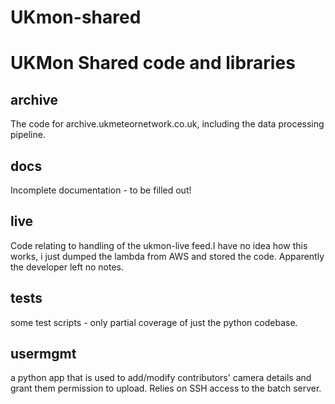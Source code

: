 # UKmon-shared
UKMon Shared code and libraries
===============================


archive
-------
The code for archive.ukmeteornetwork.co.uk, including the data processing pipeline.


docs
----
Incomplete documentation - to be filled out!

live
----
Code relating to handling of the ukmon-live feed.I have no idea how this works, i just dumped the lambda
from AWS and stored the code. Apparently the developer left no notes. 

tests
-----
some test scripts - only partial coverage of just the python codebase. 

usermgmt
--------
a python app that is used to add/modify contributors' camera details and grant them permission to upload.
Relies on SSH access to the batch server. 



